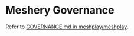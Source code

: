 # Meshery Governance

Refer to [GOVERNANCE.md in meshplay/meshplay](https://github.com/meshplay/meshplay/blob/master/GOVERNANCE.md).
